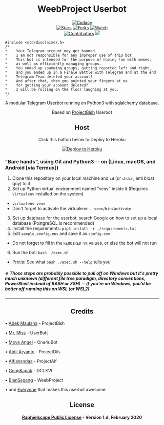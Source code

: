 <h1 align="center">WeebProject Userbot</h1>
<p align="center">
    <a href="https://app.codacy.com/gh/masbentoooredoo/WeebProject/dashboard"> <img src="https://img.shields.io/codacy/grade/a723cb464d5a4d25be3152b5d71de82d?color=soft-green&logo=codacy&style=flat" alt="Codacy" /></a><br>
    <a href="https://github.com/masbentoooredoo/WeebProject/stargazers"> <img src="https://img.shields.io/github/stars/masbentoooredoo/WeebProject?color=yellow&logo=github&style=flat" alt="Stars" /></a>
    <a href="https://github.com/masbentoooredoo/WeebProject/network/members"> <img src="https://img.shields.io/github/forks/masbentoooredoo/WeebProject?color=yellow&logo=github&style=flat" alt="Forks" /></a>
    <a href="https://github.com/masbentoooredoo/WeebProject/watchers"> <img src="https://img.shields.io/github/watchers/masbentoooredoo/WeebProject?color=yellow&logo=github&style=flat" alt="Watch" /></a><br>
    <a href="https://github.com/masbentoooredoo/WeebProject/graphs/contributors"> <img src="https://img.shields.io/github/contributors/masbentoooredoo/WeebProject?color=blue&style=flat" alt="Contributors" /></a>
    <a href="https://pypi.org/project/Telethon/"> <img src="https://img.shields.io/pypi/v/telethon?label=telethon&logo=pypi&logoColor=white&style=flat" /></a>
</p>

```
#include <std/disclaimer.h>
/*
*    Your Telegram account may get banned.
*    I am not responsible for any improper use of this bot
*    This bot is intended for the purpose of having fun with memes,
*    as well as efficiently managing groups.
*    You ended up spamming groups, getting reported left and right,
*    and you ended up in a Finale Battle with Telegram and at the end
*    Telegram Team deleted your account?
*    And after that, then you pointed your fingers at us
*    for getting your acoount deleted?
*    I will be rolling on the floor laughing at you.
*/
```
<p align="center">A modular Telegram Userbot running on Python3 with sqlalchemy database.</p>
<p align="center">Based on <a href="https://github.com/adekmaulana/ProjectBish">ProjectBish</a> Userbot</p>

<h2 align="center">Host</h2>
<p align="center">Click this button below to Deploy to Heroku</p>
<p align="center"><a href="https://heroku.com/deploy?template=https://github.com/masbentoooredoo/WeebProject/tree/master"> <img src="https://www.herokucdn.com/deploy/button.png" alt="Deploy to Heroku"/></a></p>

### "Bare hands", using Git and Python3 -- on (Linux, macOS, and Android [via Termux])
1. Clone this repository on your local machine and `cd` (or `chdir`, anti bloat guy) to it
2. Set up Python virtual environment named "venv" inside it (Requires `virtualenv` installed on the system)
  - `virtualenv venv`
  - Don't forget to activate the virtualenv: `. venv/bin/activate`
3. Set up database for the userbot, search Google on how to set up a local database (PostgreSQL is recommended)
4. Install the requirements: `pip3 install -r ./requirements.txt`
5. Edit `sample_config.env` and save it as `config.env`
  - Do not forget to fill in the `REQUIRED %%` values, or else the bot will not run
6. Run the bot: `bash ./exec.sh`
  - Protip: See what `bash ./exec.sh --help` tells you

##### ※ Those steps are probably possible to pull off on Windows but it's pretty much unknown (different file tree paradigm, directory conventions, PowerShell instead of BASH or ZSH) -- If you're on Windows, you'd be better off running this on WSL (or WSL2)
---

<h2 align="center">Credits</h2>
<p align="left">• <a href="https://github.com/adekmaulana">Adek Maulana</a> - ProjectBish</p>
<p align="left">• <a href="https://github.com/keselekpermen69">Mr. Miss</a> - UserButt</p>
<p align="left">• <a href="https://github.com/MoveAngel">Move Angel</a> - One4uBot</p>
<p align="left">• <a href="https://github.com/aidilaryanto">Aidil Aryanto</a> - ProjectDils</p>
<p align="left">• <a href="https://github.com/alfianandaa">Alfianandaa</a> - ProjectAlf</p>
<p align="left">• <a href="https://github.com/GengKapak">GengKapak</a> - DCLXVI</p>
<p align="left">• <a href="https://github.com/BianSepang">BianSepang</a> - WeebProject</p>
<p align="left">• and <a href="https://github.com/BianSepang/WeebProject/graphs/contributors">Everyone</a> that makes this userbot awesome.</p>

<h2 align="center">License</h2>
<h4 align="center"><a href="https://github.com/BianSepang/WeebProject/blob/master/LICENSE">Raphielscape Public License</a> - Version 1.d, February 2020</h4>
